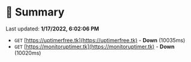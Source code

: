# 📖 Summary
Last updated: **1/17/2022, 6:02:06 PM**

- `GET` [https://uptimerfree.tk](https://uptimerfree.tk) - **Down** (10035ms)
- `GET` [https://monitoruptimer.tk](https://monitoruptimer.tk) - **Down** (10020ms)
